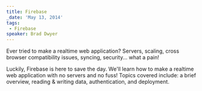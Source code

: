 ```yaml
---
title: Firebase
_date: 'May 13, 2014'
tags:
 - Firebase
speaker: Brad Dwyer
---
```


Ever tried to make a realtime web application? Servers, scaling, cross browser
compatibility issues, syncing, security... what a pain!

Luckily, Firebase is here to save the day. We'll learn how to make a realtime
web application with no servers and no fuss! Topics covered include: a brief
overview, reading & writing data, authentication, and deployment.
